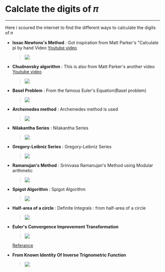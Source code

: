 # Calclate the digits of 𝜋
---

Here i scoured the internet to find the different ways to calculate the digits of 𝜋

* **Issac Newtons's Method** : Got inspiration from Matt Parker's "Calculate pi by    hand Video [Youtube video](https://www.youtube.com/watch?v=CKl1B8y4qXw "Matt Parker's video")
  > <img src="https://latex.codecogs.com/svg.latex?\Large&space;\pi=\frac{3\sqrt{3}}{4}+24\left(\frac{1}{12}-\frac{1}{5.2^5}-\frac{1}{7.2^9}-\frac{1}{9.2^{12}}-.....\right)">

* **Chudnovsky algorithm** : This is also from Matt Parker's another video [Youtube video](https://www.youtube.com/watch?v=LhlqCJjbEa0 "Other Video")
  > <img src="https://latex.codecogs.com/svg.latex?\Large&space;\pi=\frac{426880\sqrt{10005}}{\sum_{k=0}^{\infty}\frac{(6k)!(545140134k+13591409)}{(3k)!(k!)^3(-262537412640768000^k)}}">

* **Basel Problem** : From the famous Euler's Equation(Basel problem) 
   >  <img src="https://latex.codecogs.com/svg.latex?\Large&space;\pi=\sum_{n=1}^{\infty}\frac{1}{n^2}">

* **Archemedes method** : Archemedes method is used 
    > <img src="https://latex.codecogs.com/svg.latex?\Large&space;\lim_{n\to\infty}n\sin(\frac{180}{n})">

* **Nilakantha Series** : Nilakantha Series
  > <img src="https://latex.codecogs.com/svg.latex?\Large&space;\pi=3+\frac{4}{2\times3\times4}+\frac{4}{4\times5\times6}+\frac{4}{6\times7\times8}.....">

* **Gregory-Leibniz Series** :  Gregory-Leibniz Series
  > <img src="https://latex.codecogs.com/svg.latex?\Large&space;\frac{\pi}{6}=1-\frac{1}{3}+\frac{1}{5}-\frac{1}{7}+\frac{1}{9}.....">
* **Ramanujan's Method** : Srinivasa Ramanujan's Method using Modular arithmetic
  > <img src="https://latex.codecogs.com/svg.latex?\Large&space;\frac{1}{\pi}=\frac{2\sqrt{2}}{9801}\sum_{k=0}^{\infty}\frac{(4k)!(1103+26390k)}{(k!)^4(396^{4k})}">

* **Spigot Algorithm** : Spigot Algorithm
  >  <img src="https://latex.codecogs.com/svg.latex?\Large&space;\pi=\sum_{k=0}^{k=\infty}\frac{1}{16^k}\left(\frac{4}{8k+1}-\frac{2}{8k+4}-\frac{1}{8k+5}-\frac{1}{8k+6}\right)">

* **Half-area of a circle** : Definite Integrals : from half-area of a circle
  >  <img src="https://latex.codecogs.com/svg.latex?\Large&space;\frac{\pi}{2}=\int_{-1}^{1}\sqrt{1-x^2}dx">

* **Euler's Convergence Improvement Transformation** 
  >  <img src="https://latex.codecogs.com/svg.latex?\Large&space;\frac{\pi}{2}=\sum_{n=0}^{\infty}\frac{n!}{(2n+1){!!}}"/>
  [Referance](https://mathworld.wolfram.com/PiFormulas.html "Click this")

* **From Known Identity Of Inverse Trignometric Function**
  >  <img src="https://latex.codecogs.com/svg.latex?\Large&space;\frac{\pi}{4}=\tan^{-1}(1)=\int_{0}^{1}\frac{1}{1+x^2}dx"/>


<!-- 
<img src="https://latex.codecogs.com/svg.latex?\Large&space;x=\frac{-b\pm\sqrt{b^2+4ac}}{2a}"/>

 -->
